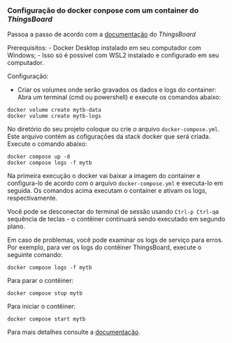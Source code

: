 ### Configuração do docker conpose com um container do *ThingsBoard*

Passoa a passo de acordo com a [documentação](https://thingsboard.io/docs/user-guide/install/docker-windows/) do *ThingsBoard*


Prerequisitos:
    - Docker Desktop instalado em seu computador com Windows;
    - Isso só é possível com WSL2 instalado e configurado em seu computador.

Configuração:

 - Criar os volumes onde serão gravados os dados e logs do container:
 Abra um terminal (cmd ou powershell) e execute os comandos abaixo:
 ```
 docker volume create mytb-data
 docker volume create mytb-logs 

 ```

 No diretório do seu projeto coloque ou crie o arquivo `docker-compose.yml`.
 Este arquivo contém as cofigurações da stack docker que será criada.
 Execute o comando abaixo:
 ```
 docker compose up -d
 docker compose logs -f mytb
 ```
 Na primeira execução o docker vai baixar a imagem do container e configura-lo de acordo com o arquivo `docker-compose.yml` e executa-lo em seguida. Os comandos acima executam o container e ativam os logs, respectivamente.

 Você pode se desconectar do terminal de sessão usando `Ctrl-p Ctrl-q`a sequência de teclas - o contêiner continuará sendo executado em segundo plano.

Em caso de problemas, você pode examinar os logs de serviço para erros. Por exemplo, para ver os logs do contêiner ThingsBoard, execute o seguinte comando:

`docker compose logs -f mytb`

Para parar o contêiner:

`docker compose stop mytb` 

Para iniciar o contêiner:

`docker compose start mytb`

Para mais detalhes consulte a [documentação](https://thingsboard.io/docs/user-guide/install/docker-windows/).